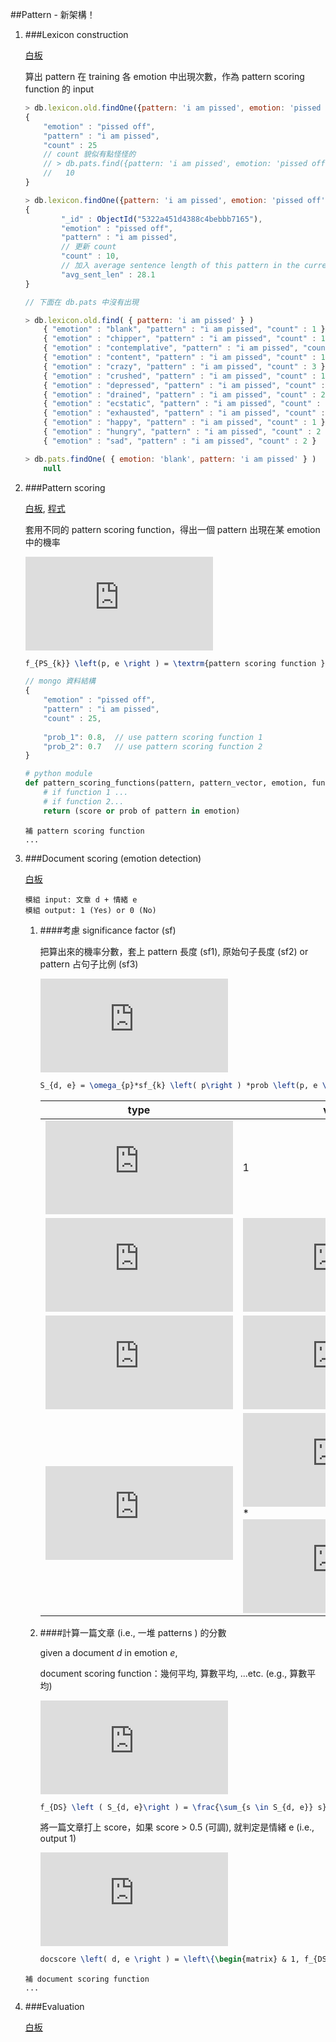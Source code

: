 ##Pattern - 新架構！

1. ###Lexicon construction

	[白板](img/new.0313.1.jpg)
	
	算出 pattern 在 training 各 emotion 中出現次數，作為 pattern scoring function 的 input
	
	```javascript
	> db.lexicon.old.findOne({pattern: 'i am pissed', emotion: 'pissed off'})
	{
		"emotion" : "pissed off",
		"pattern" : "i am pissed",
		"count" : 25 
		// count 貌似有點怪怪的
		// > db.pats.find({pattern: 'i am pissed', emotion: 'pissed off'}).length()
		//   10
	}
	```
	```javascript
	> db.lexicon.findOne({pattern: 'i am pissed', emotion: 'pissed off'})
	{
	        "_id" : ObjectId("5322a451d4388c4bebbb7165"),
	        "emotion" : "pissed off",
	        "pattern" : "i am pissed",
	        // 更新 count
	        "count" : 10,
	        // 加入 average sentence length of this pattern in the current emotion
	        "avg_sent_len" : 28.1
	}	
	```
	
	```javascript
	// 下面在 db.pats 中沒有出現
	
	> db.lexicon.old.find( { pattern: 'i am pissed' } )
		{ "emotion" : "blank", "pattern" : "i am pissed", "count" : 1 }
		{ "emotion" : "chipper", "pattern" : "i am pissed", "count" : 1 }
		{ "emotion" : "contemplative", "pattern" : "i am pissed", "count" : 1 }
		{ "emotion" : "content", "pattern" : "i am pissed", "count" : 1 }
		{ "emotion" : "crazy", "pattern" : "i am pissed", "count" : 3 }
		{ "emotion" : "crushed", "pattern" : "i am pissed", "count" : 1 }
		{ "emotion" : "depressed", "pattern" : "i am pissed", "count" : 1 }
		{ "emotion" : "drained", "pattern" : "i am pissed", "count" : 2 }
		{ "emotion" : "ecstatic", "pattern" : "i am pissed", "count" : 1 }
		{ "emotion" : "exhausted", "pattern" : "i am pissed", "count" : 1 }
		{ "emotion" : "happy", "pattern" : "i am pissed", "count" : 1 }
		{ "emotion" : "hungry", "pattern" : "i am pissed", "count" : 2 }
		{ "emotion" : "sad", "pattern" : "i am pissed", "count" : 2 }
	
	> db.pats.findOne( { emotion: 'blank', pattern: 'i am pissed' } )
		null
	```
	
2. ###Pattern scoring

	[白板](img/new.0313.2.jpg), [程式](lexicon_construction.py)
	
	套用不同的 pattern scoring function，得出一個 pattern 出現在某 emotion 中的機率

	![equation](http://latex.codecogs.com/gif.latex?f_%7BPS_%7Bk%7D%7D%20%5Cleft%28p%2C%20e%20%5Cright%20%29%20%3D%20%5Ctextrm%7Bpattern%20scoring%20function%20%7D%20k)
	```latex
	f_{PS_{k}} \left(p, e \right ) = \textrm{pattern scoring function } k
	```
	
	```javascript
	// mongo 資料結構
	{
		"emotion" : "pissed off",
		"pattern" : "i am pissed",
		"count" : 25,
		
		"prob_1": 0.8,  // use pattern scoring function 1
		"prob_2": 0.7   // use pattern scoring function 2
	}
	```
	
	```python
	# python module
	def pattern_scoring_functions(pattern, pattern_vector, emotion, function=1):
		# if function 1 ...
		# if function 2...
		return (score or prob of pattern in emotion)
	```
	
	```
	補 pattern scoring function
	...
	```
	
3. ###Document scoring (emotion detection)

	[白板](img/new.0313.3.jpg)
	
	```
	模組 input: 文章 d + 情緒 e
	模組 output: 1 (Yes) or 0 (No)
	```
	
	1. ####考慮 significance factor (sf)
	
		把算出來的機率分數，套上 pattern 長度 (sf1), 原始句子長度 (sf2) or pattern 占句子比例 (sf3)

		![equation](http://latex.codecogs.com/gif.latex?S_%7Bd%2C%20e%7D%20%3D%20%5Comega_%7Bp%7D*sf_%7Bk%7D%20%5Cleft%28%20p%5Cright%20%29%20*prob%20%5Cleft%28p%2C%20e%20%5Cright%20%29%20%2Cp%20%5Cin%20%5Ctextrm%7Bcollection%20of%20patterns%20in%20%7D%20d)
	
		```latex
		S_{d, e} = \omega_{p}*sf_{k} \left( p\right ) *prob \left(p, e \right ) ,p \in \textrm{collection of patterns in } d
		```
		
		type | value |
		------------ | ------------- |
		![equation](http://latex.codecogs.com/gif.latex?sf_%7B0%7D) | 1  |
		![equation](http://latex.codecogs.com/gif.latex?sf_%7B1%7D) | ![equation](http://latex.codecogs.com/gif.latex?%7Cp%7C)  |
		![equation](http://latex.codecogs.com/gif.latex?sf_%7B2%7D) | ![equation](http://latex.codecogs.com/gif.latex?1/%7Csent%7C)  |
		![equation](http://latex.codecogs.com/gif.latex?sf_%7B3%7D) | ![equation](http://latex.codecogs.com/gif.latex?sf_%7B1%7D) * ![equation](http://latex.codecogs.com/gif.latex?sf_%7B2%7D)  |
	
	1. ####計算一篇文章 (i.e., 一堆 patterns ) 的分數
	
		given a document _d_ in emotion _e_, 
	
		document scoring function：幾何平均, 算數平均, ...etc. (e.g., 算數平均)
	
		![equation](http://latex.codecogs.com/gif.latex?f_%7BDS%7D%20%5Cleft%20%28%20S_%7Bd%2C%20e%7D%5Cright%20%29%20%3D%20%5Cfrac%7B%5Csum_%7Bs%20%5Cin%20S_%7Bd%2C%20e%7D%7D%20s%7D%7B%5Cleft%20%7C%20S_%7Bd%2C%20e%7D%20%5Cright%20%7C%7D)
	
		```latex
		f_{DS} \left ( S_{d, e}\right ) = \frac{\sum_{s \in S_{d, e}} s}{\left | S_{d, e} \right |}
		```
	
		將一篇文章打上 score，如果 score > 0.5 (可調), 就判定是情緒 e (i.e., output 1)
	
		![eqaution](http://latex.codecogs.com/gif.latex?docscore%20%5Cleft%28%20d%2C%20e%20%5Cright%20%29%20%3D%20%5Cleft%5C%7B%5Cbegin%7Bmatrix%7D%20%26%201%2C%20f_%7BDS%7D%20%5Cleft%28%20S_%7Bd%2C%20e%7D%20%5Cright%20%29%20%5Cgeq%20%5Cepsilon%20%5C%5C%20%26%200%2C%20f_%7BDS%7D%20%5Cleft%28%20S_%7Bd%2C%20e%7D%20%5Cright%20%29%20%3C%20%5Cepsilon%20%5Cend%7Bmatrix%7D%5Cright.)
	
		```latex
		docscore \left( d, e \right ) = \left\{\begin{matrix} & 1, f_{DS} \left( S_{d, e} \right ) \geq \epsilon \\ & 0, f_{DS} \left( S_{d, e} \right ) < \epsilon \end{matrix}\right.
		```
	
	```
	補 document scoring function
	...
	```

4. ###Evaluation

	[白板](img/new.0313.4.jpg)
	
	
